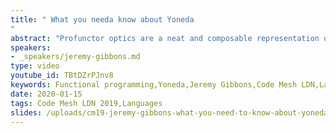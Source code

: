 ```yaml
---
title: " What you needa know about Yoneda
"
abstract: "Profunctor optics are a neat and composable representation of bidirectional data accessors, such as lenses (a getter and a setter, for example onto a field of a record), and their dual, prisms. The profunctor representation exploits higher-order functions and higher-kinded type constructor classes. The relationship with the getter and setter functions is not at all obvious; it turns out to be a fairly direct application of the Yoneda Lemma, arguably the most important result in category theory. This talk will explain the Yoneda Lemma, with many concrete examples, including profunctor optics."
speakers:
- _speakers/jeremy-gibbons.md
type: video
youtube_id: TBtDZrPJnv8
keywords: Functional programming,Yoneda,Jeremy Gibbons,Code Mesh LDN,Languages
date: 2020-01-15
tags: Code Mesh LDN 2019,Languages
slides: /uploads/cm19-jeremy-gibbons-what-you-need-to-know-about-yoneda-compressed.pdf
---
```

